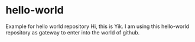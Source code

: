 # hello-world
Example for hello world repository
Hi, this is Yik.  I am using this hello-world repository as gateway to enter into the world of github.  
